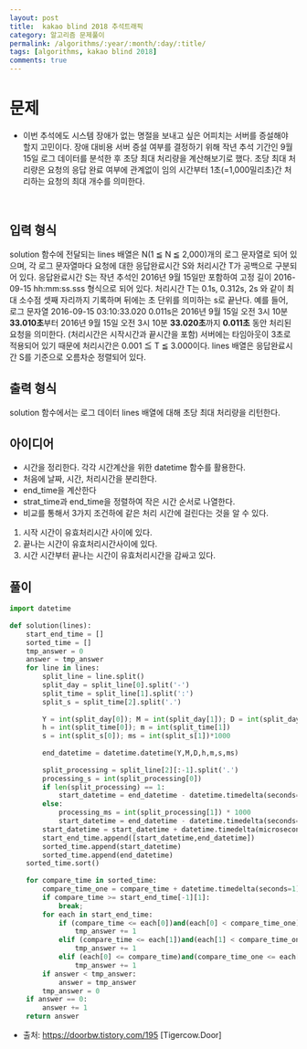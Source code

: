 ```yaml
---
layout: post
title:  kakao blind 2018 추석트래픽
category: 알고리즘 문제풀이
permalink: /algorithms/:year/:month/:day/:title/
tags: [algorithms, kakao blind 2018]
comments: true
---
```


# 문제
- 이번 추석에도 시스템 장애가 없는 명절을 보내고 싶은 어피치는 서버를 증설해야 할지 고민이다. 장애 대비용 서버 증설 여부를 결정하기 위해 작년 추석 기간인 9월 15일 로그 데이터를 분석한 후 초당 최대 처리량을 계산해보기로 했다. 초당 최대 처리량은 요청의 응답 완료 여부에 관계없이 임의 시간부터 1초(=1,000밀리초)간 처리하는 요청의 최대 개수를 의미한다.
<br>

## 입력 형식
solution 함수에 전달되는 lines 배열은 N(1 ≦ N ≦ 2,000)개의 로그 문자열로 되어 있으며, 각 로그 문자열마다 요청에 대한 응답완료시간 S와 처리시간 T가 공백으로 구분되어 있다.
응답완료시간 S는 작년 추석인 2016년 9월 15일만 포함하여 고정 길이 2016-09-15 hh:mm:ss.sss 형식으로 되어 있다.
처리시간 T는 0.1s, 0.312s, 2s 와 같이 최대 소수점 셋째 자리까지 기록하며 뒤에는 초 단위를 의미하는 s로 끝난다.
예를 들어, 로그 문자열 2016-09-15 03:10:33.020 0.011s은 2016년 9월 15일 오전 3시 10분 **33.010초**부터 2016년 9월 15일 오전 3시 10분 **33.020초**까지 **0.011초** 동안 처리된 요청을 의미한다. (처리시간은 시작시간과 끝시간을 포함)
서버에는 타임아웃이 3초로 적용되어 있기 때문에 처리시간은 0.001 ≦ T ≦ 3.000이다.
lines 배열은 응답완료시간 S를 기준으로 오름차순 정렬되어 있다.

## 출력 형식
solution 함수에서는 로그 데이터 lines 배열에 대해 초당 최대 처리량을 리턴한다.
<br>

## 아이디어
- 시간을 정리한다. 각각 시간계산을 위한 datetime 함수를 활용한다. 
- 처음에 날짜, 시간, 처리시간을 분리한다.
- end_time을 계산한다
- strat_time과 end_time을 정렬하여 작은 시간 순서로 나열한다.
- 비교를 통해서 3가지 조건하에 같은 처리 시간에 걸린다는 것을 알 수 있다. 
1. 시작 시간이 유효처리시간 사이에 있다.
2. 끝나는 시간이 유효처리시간사이에 있다.
3. 시간 시간부터 끝나는 시간이 유효처리시간을 감싸고 있다. 



## 풀이

```python
import datetime
 
def solution(lines):
    start_end_time = []
    sorted_time = []
    tmp_answer = 0
    answer = tmp_answer
    for line in lines:
        split_line = line.split()
        split_day = split_line[0].split('-')
        split_time = split_line[1].split(':')
        split_s = split_time[2].split('.')
 
        Y = int(split_day[0]); M = int(split_day[1]); D = int(split_day[2])
        h = int(split_time[0]); m = int(split_time[1])
        s = int(split_s[0]); ms = int(split_s[1])*1000
        
        end_datetime = datetime.datetime(Y,M,D,h,m,s,ms)
        
        split_processing = split_line[2][:-1].split('.')
        processing_s = int(split_processing[0])
        if len(split_processing) == 1:
            start_datetime = end_datetime - datetime.timedelta(seconds=processing_s)
        else:
            processing_ms = int(split_processing[1]) * 1000
            start_datetime = end_datetime - datetime.timedelta(seconds=processing_s) - datetime.timedelta(microseconds=processing_ms)
        start_datetime = start_datetime + datetime.timedelta(microseconds=1000)
        start_end_time.append([start_datetime,end_datetime])
        sorted_time.append(start_datetime)
        sorted_time.append(end_datetime)
    sorted_time.sort()
    
    for compare_time in sorted_time:
        compare_time_one = compare_time + datetime.timedelta(seconds=1)
        if compare_time >= start_end_time[-1][1]:
            break;
        for each in start_end_time:
            if (compare_time <= each[0])and(each[0] < compare_time_one):
                tmp_answer += 1
            elif (compare_time <= each[1])and(each[1] < compare_time_one):
                tmp_answer += 1
            elif (each[0] <= compare_time)and(compare_time_one <= each[1]):
                tmp_answer += 1
        if answer < tmp_answer:
            answer = tmp_answer
        tmp_answer = 0
    if answer == 0:
        answer += 1
    return answer
```
- 출처: https://doorbw.tistory.com/195 [Tigercow.Door]
